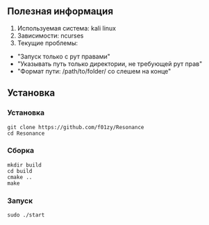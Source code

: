 ## Полезная информация
1. Используемая система: kali linux
2. Зависимости: ncurses
3. Текущие проблемы: 
- "Запуск только с рут правами"
- "Указывать путь только директории, не требующей рут прав"
- "Формат пути: /path/to/folder/ со слешем на конце"

## Установка
### Установка
```
git clone https://github.com/f01zy/Resonance
cd Resonance
```
### Сборка
```
mkdir build
cd build
cmake ..
make
```
### Запуск
```
sudo ./start
```
